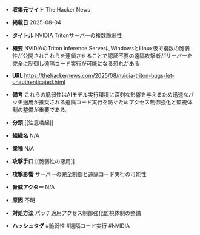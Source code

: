 - **収集元サイト**
The Hacker News

- **掲載日**
2025-08-04

- **タイトル**
NVIDIA Tritonサーバーの複数脆弱性

- **概要**
NVIDIAのTriton Inference ServerにWindowsとLinux版で複数の脆弱性が公開されこれらを連鎖させることで認証不要の遠隔攻撃者がサーバーを完全に制御し遠隔コード実行が可能になる恐れがある

- **URL**
https://thehackernews.com/2025/08/nvidia-triton-bugs-let-unauthenticated.html

- **備考**
これらの脆弱性はAIモデル実行環境に深刻な影響を与えるため迅速なパッチ適用が推奨される遠隔コード実行を防ぐためアクセス制御強化と監視体制の整備が重要である。

- **分類**
[[注意喚起]]

- **組織名**
N/A

- **業種**
N/A

- **攻撃手口**
[[脆弱性の悪用]]

- **攻撃影響**
サーバーの完全制御と遠隔コード実行の可能性

- **脅威アクター**
N/A

- **原因**
不明

- **対処方法**
パッチ適用アクセス制御強化監視体制の整備

- **ハッシュタグ**
#脆弱性 #遠隔コード実行 #NVIDIA
